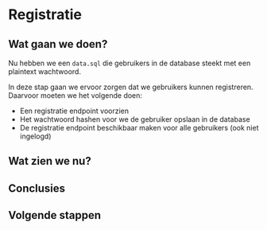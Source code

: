# Registratie

## Wat gaan we doen?

Nu hebben we een `data.sql` die gebruikers in de database steekt met een plaintext wachtwoord.

In deze stap gaan we ervoor zorgen dat we gebruikers kunnen registreren. Daarvoor moeten we het volgende doen:

- Een registratie endpoint voorzien
- Het wachtwoord hashen voor we de gebruiker opslaan in de database
- De registratie endpoint beschikbaar maken voor alle gebruikers (ook niet ingelogd)

## Wat zien we nu?

## Conclusies

## Volgende stappen
